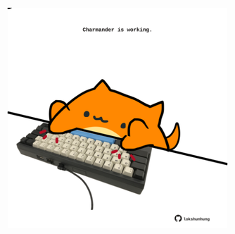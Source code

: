 <!-- built at 08/09/2022, 11:00:50 UTC -->
<p align="center">
  <img width="500" height="500" src="./ReadmeImage.svg">
</p>
